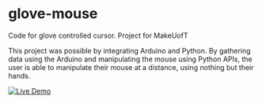 # glove-mouse
Code for glove controlled cursor. Project for MakeUofT

This project was possible by integrating Arduino and Python. By gathering data using the Arduino and manipulating the mouse using Python APIs, the user is able to manipulate their mouse at a distance, using nothing but their hands.

[![Live Demo](https://img.youtube.com/vi/mnuq6heoNUI&t=84s/0.jpg)](https://www.youtube.com/watch?v=mnuq6heoNUI&t=84s)
